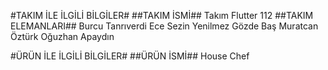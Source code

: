 #TAKIM İLE İLGİLİ BİLGİLER#
##TAKIM İSMİ##
Takım Flutter 112
##TAKIM ELEMANLARI##
Burcu Tanrıverdi
Ece Sezin Yenilmez
Gözde Baş
Muratcan Öztürk
Oğuzhan Apaydın

#ÜRÜN İLE İLGİLİ BİLGİLER#
##ÜRÜN İSMİ##
House Chef
